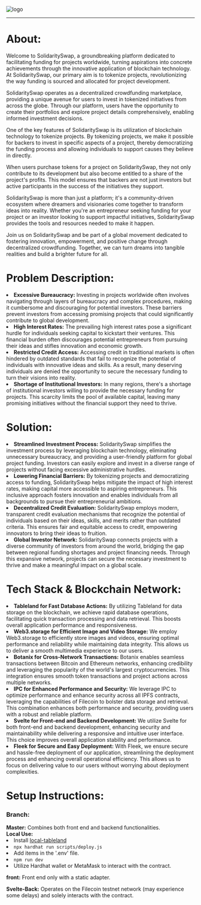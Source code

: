 ![logo](https://github.com/Alef-gabriel/solidaryswap/assets/63974787/93a3da6f-98ac-44ee-bfee-c81c0656dc8e)

<hr>
<h1>About:</h1>
Welcome to SolidaritySwap, a groundbreaking platform dedicated to facilitating funding for projects worldwide, turning aspirations into concrete achievements through the innovative application of blockchain technology. At SolidaritySwap, our primary aim is to tokenize projects, revolutionizing the way funding is sourced and allocated for project development.

SolidaritySwap operates as a decentralized crowdfunding marketplace, providing a unique avenue for users to invest in tokenized initiatives from across the globe. Through our platform, users have the opportunity to create their portfolios and explore project details comprehensively, enabling informed investment decisions.

One of the key features of SolidaritySwap is its utilization of blockchain technology to tokenize projects. By tokenizing projects, we make it possible for backers to invest in specific aspects of a project, thereby democratizing the funding process and allowing individuals to support causes they believe in directly.

When users purchase tokens for a project on SolidaritySwap, they not only contribute to its development but also become entitled to a share of the project's profits. This model ensures that backers are not just investors but active participants in the success of the initiatives they support.

SolidaritySwap is more than just a platform; it's a community-driven ecosystem where dreamers and visionaries come together to transform ideas into reality. Whether you're an entrepreneur seeking funding for your project or an investor looking to support impactful initiatives, SolidaritySwap provides the tools and resources needed to make it happen.

Join us on SolidaritySwap and be part of a global movement dedicated to fostering innovation, empowerment, and positive change through decentralized crowdfunding. Together, we can turn dreams into tangible realities and build a brighter future for all.

<h1>Problem Description:</h1>
<li> <strong>Excessive Bureaucracy:</strong> Investing in projects worldwide often involves navigating through layers of bureaucracy and complex procedures, making it cumbersome and discouraging for potential investors. These barriers prevent investors from accessing promising projects that could significantly contribute to global development.
</li>

<li>
<strong>High Interest Rates:</strong>
The prevailing high interest rates pose a significant hurdle for individuals seeking capital to kickstart their ventures. This financial burden often discourages potential entrepreneurs from pursuing their ideas and stifles innovation and economic growth.
</li>

<li>
<strong>Restricted Credit Access:</strong>
Accessing credit in traditional markets is often hindered by outdated standards that fail to recognize the potential of individuals with innovative ideas and skills. As a result, many deserving individuals are denied the opportunity to secure the necessary funding to turn their visions into reality.
</li>

<li>
<strong>Shortage of Institutional Investors:</strong>
In many regions, there's a shortage of institutional investors willing to provide the necessary funding for projects. This scarcity limits the pool of available capital, leaving many promising initiatives without the financial support they need to thrive.
</li>

<h1>Solution:</h1>
<li>
<strong>Streamlined Investment Process:</strong>
SolidaritySwap simplifies the investment process by leveraging blockchain technology, eliminating unnecessary bureaucracy, and providing a user-friendly platform for global project funding. Investors can easily explore and invest in a diverse range of projects without facing excessive administrative hurdles.
</li>

<li>
<strong>Lowering Financial Barriers:</strong>
By tokenizing projects and democratizing access to funding, SolidaritySwap helps mitigate the impact of high interest rates, making capital more accessible to aspiring entrepreneurs. This inclusive approach fosters innovation and enables individuals from all backgrounds to pursue their entrepreneurial ambitions.
</li>

<li>
<strong>Decentralized Credit Evaluation:</strong>
SolidaritySwap employs modern, transparent credit evaluation mechanisms that recognize the potential of individuals based on their ideas, skills, and merits rather than outdated criteria. This ensures fair and equitable access to credit, empowering innovators to bring their ideas to fruition.
</li>

<li>
<strong>Global Investor Network:</strong>
SolidaritySwap connects projects with a diverse community of investors from around the world, bridging the gap between regional funding shortages and project financing needs. Through this expansive network, projects can secure the necessary investment to thrive and make a meaningful impact on a global scale.
</li>

<h1>Tech Stack & Blockchain Network:</h1>
<li>
<strong>Tableland for Fast Database Actions:</strong> By utilizing Tableland for data storage on the blockchain, we achieve rapid database operations, facilitating quick transaction processing and data retrieval. This boosts overall application performance and responsiveness.
</li>

<li>
<strong>Web3.storage for Efficient Image and Video Storage:</strong> We employ Web3.storage to efficiently store images and videos, ensuring optimal performance and reliability while maintaining data integrity. This allows us to deliver a smooth multimedia experience to our users.
</li>

<li>
<strong>Botanix for Cross-Network Transactions:</strong> Botanix enables seamless transactions between Bitcoin and Ethereum networks, enhancing credibility and leveraging the popularity of the world's largest cryptocurrencies. This integration ensures smooth token transactions and project actions across multiple networks.
</li>

<li>
<strong>IPC for Enhanced Performance and Security:</strong> We leverage IPC to optimize performance and enhance security across all IPFS contracts, leveraging the capabilities of Filecoin to bolster data storage and retrieval. This combination enhances both performance and security, providing users with a robust and reliable platform.
</li>

<li>
<strong>Svelte for Front-end and Backend Development:</strong> We utilize Svelte for both front-end and backend development, enhancing security and maintainability while delivering a responsive and intuitive user interface. This choice improves overall application stability and performance.
</li>

<li>
<strong>Fleek for Secure and Easy Deployment:</strong> With Fleek, we ensure secure and hassle-free deployment of our application, streamlining the deployment process and enhancing overall operational efficiency. This allows us to focus on delivering value to our users without worrying about deployment complexities.
</li>

<h1>Setup Instructions:</h1>
<h3>Branch:</h3>
<strong>Master:</strong> Combines both front end and backend functionalities.
<br>
<strong>Local Use:</strong>
<li>Install <a href="https://docs.tableland.xyz/local-tableland#installation--setup">local-tableland</a></li>
<li><code>npx hardhat run scripts/deploy.js</code></li>

<li>Add items in the '.env' file.</li>
<li><code>npm run dev</code></li>
<li>Utilize Hardhat wallet or MetaMask to interact with the contract.</li>

<strong>front:</strong>
Front end only with a static adapter.

<strong>Svelte-Back:</strong>
Operates on the Filecoin testnet network (may experience some delays) and solely interacts with the contract.

